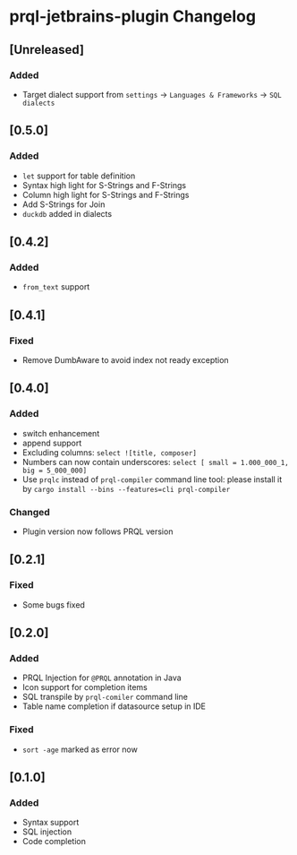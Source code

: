 <!-- Keep a Changelog guide -> https://keepachangelog.com -->

# prql-jetbrains-plugin Changelog

## [Unreleased]

### Added

* Target dialect support from `settings` -> `Languages & Frameworks` -> `SQL dialects`

## [0.5.0]

### Added

* `let` support for table definition
* Syntax high light for S-Strings and F-Strings
* Column high light for S-Strings and F-Strings
* Add S-Strings for Join
* `duckdb` added in dialects

## [0.4.2]

### Added

* `from_text` support

## [0.4.1]

### Fixed

* Remove DumbAware to avoid index not ready exception

## [0.4.0]

### Added

* switch enhancement
* append support
* Excluding columns: `select ![title, composer]`
* Numbers can now contain underscores: `select [ small = 1.000_000_1, big = 5_000_000]`
* Use `prqlc` instead of `prql-compiler` command line tool: please install it by `cargo install --bins --features=cli prql-compiler`

### Changed

* Plugin version now follows PRQL version

## [0.2.1]

### Fixed

* Some bugs fixed

## [0.2.0]

### Added

* PRQL Injection for `@PRQL` annotation in Java
* Icon support for completion items
* SQL transpile by `prql-comiler` command line
* Table name completion if datasource setup in IDE

### Fixed

* `sort -age` marked as error now

## [0.1.0]

### Added

- Syntax support
- SQL injection
- Code completion
